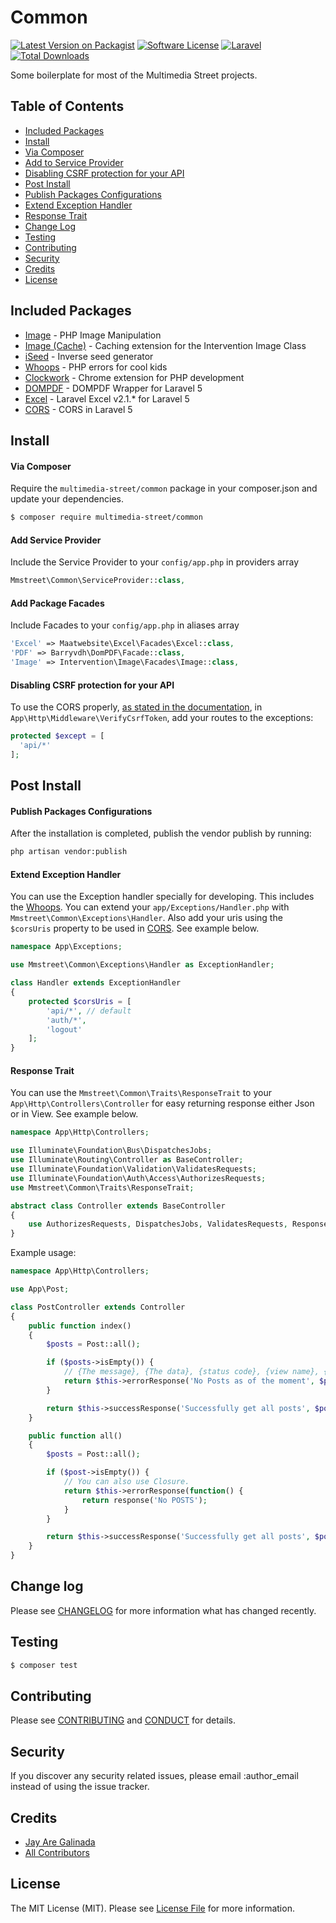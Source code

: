 # Common

[![Latest Version on Packagist][ico-version]][link-packagist]
[![Software License][ico-license]](LICENSE.md)
[![Laravel][ico-laravel]](link-laravel)
[![Total Downloads][ico-downloads]][link-downloads]

Some boilerplate for most of the Multimedia Street projects.

## Table of Contents

- [Included Packages](#included-packages)
- [Install](#install)
 - [Via Composer](#via-composer)
 - [Add to Service Provider](#add-to-service-provider)
 - [Disabling CSRF protection for your API](#disabling-csrf-protection-for-your-api)
- [Post Install](#post-install)
 - [Publish Packages Configurations](#publish-packages-configurations)
 - [Extend Exception Handler](#extend-exception-handler)
 - [Response Trait](#response-trait)
- [Change Log](#change-log)
- [Testing](#testing)
- [Contributing](#contributing)
- [Security](#security)
- [Credits](#credits)
- [License](#license)


## Included Packages


- [Image](https://github.com/Intervention/image) - PHP Image Manipulation
- [Image (Cache)](https://github.com/Intervention/imagecache) - Caching extension for the Intervention Image Class
- [iSeed](https://github.com/orangehill/iseed) - Inverse seed generator
- [Whoops](https://github.com/filp/whoops) - PHP errors for cool kids
- [Clockwork](https://github.com/itsgoingd/clockwork) - Chrome extension for PHP development
- [DOMPDF](https://github.com/barryvdh/laravel-dompdf) - DOMPDF Wrapper for Laravel 5
- [Excel](https://github.com/Maatwebsite/Laravel-Excel) - Laravel Excel v2.1.* for Laravel 5
- [CORS](https://github.com/barryvdh/laravel-cors) - CORS in Laravel 5


## Install

#### Via Composer
Require the `multimedia-street/common` package in your composer.json and update your dependencies.

``` bash
$ composer require multimedia-street/common
```

#### Add Service Provider
Include the Service Provider to your `config/app.php` in providers array

``` php
Mmstreet\Common\ServiceProvider::class,
```

#### Add Package Facades
Include Facades to your `config/app.php` in aliases array

``` php
'Excel' => Maatwebsite\Excel\Facades\Excel::class,
'PDF' => Barryvdh\DomPDF\Facade::class,
'Image' => Intervention\Image\Facades\Image::class,
```


#### Disabling CSRF protection for your API
To use the CORS properly, [as stated in the documentation](https://github.com/barryvdh/laravel-cors#disabling-csrf-protection-for-your-api), in `App\Http\Middleware\VerifyCsrfToken`, add your routes to the exceptions:

``` php
protected $except = [
  'api/*'
];
```


## Post Install

#### Publish Packages Configurations
After the installation is completed, publish the vendor publish by running:

``` bash
php artisan vendor:publish
```

#### Extend Exception Handler
You can use the Exception handler specially for developing. This includes the [Whoops](https://github.com/filp/whoops). You can extend your `app/Exceptions/Handler.php` with `Mmstreet\Common\Exceptions\Handler`. Also add your uris using the `$corsUris` property to be used in [CORS](https://github.com/barryvdh/laravel-cors). See example below.

``` php
namespace App\Exceptions;

use Mmstreet\Common\Exceptions\Handler as ExceptionHandler;

class Handler extends ExceptionHandler
{
    protected $corsUris = [
        'api/*', // default
        'auth/*',
        'logout'
    ];
}
```


#### Response Trait
You can use the `Mmstreet\Common\Traits\ResponseTrait` to your `App\Http\Controllers\Controller` for easy returning response either Json or in View. See example below.

``` php
namespace App\Http\Controllers;

use Illuminate\Foundation\Bus\DispatchesJobs;
use Illuminate\Routing\Controller as BaseController;
use Illuminate\Foundation\Validation\ValidatesRequests;
use Illuminate\Foundation\Auth\Access\AuthorizesRequests;
use Mmstreet\Common\Traits\ResponseTrait;

abstract class Controller extends BaseController
{
    use AuthorizesRequests, DispatchesJobs, ValidatesRequests, ResponseTrait;
}
```

Example usage:

``` php
namespace App\Http\Controllers;

use App\Post;

class PostController extends Controller
{
    public function index()
    {
        $posts = Post::all();

        if ($posts->isEmpty()) {
            // {The message}, {The data}, {status code}, {view name}, {response headers}, {Json callback}
            return $this->errorResponse('No Posts as of the moment', $posts, 404, 404, [], 'callback');
        }

        return $this->successResponse('Successfully get all posts', $posts);
    }

    public function all()
    {
        $posts = Post::all();

        if ($post->isEmpty()) {
            // You can also use Closure.
            return $this->errorResponse(function() {
                return response('No POSTS');
            }
        }

        return $this->successResponse('Successfully get all posts', $posts);
    }
}
```


## Change log

Please see [CHANGELOG](CHANGELOG.md) for more information what has changed recently.

## Testing

``` bash
$ composer test
```

## Contributing

Please see [CONTRIBUTING](CONTRIBUTING.md) and [CONDUCT](CONDUCT.md) for details.

## Security

If you discover any security related issues, please email :author_email instead of using the issue tracker.

## Credits

- [Jay Are Galinada][link-author]
- [All Contributors][link-contributors]

## License

The MIT License (MIT). Please see [License File](LICENSE.md) for more information.

[ico-version]: https://img.shields.io/packagist/v/multimedia-street/common.svg?style=flat-square
[ico-license]: https://img.shields.io/badge/license-MIT-brightgreen.svg?style=flat-square
[ico-downloads]: https://img.shields.io/packagist/dt/multimedia-street/common.svg?style=flat-square
[ico-laravel]: http://img.shields.io/badge/Laravel-~5.1-orange.svg?style=flat-square

[link-packagist]: https://packagist.org/packages/multimedia-street/common
[link-downloads]: https://packagist.org/packages/multimedia-street/common
[link-author]: https://github.com/jayaregalinada
[link-contributors]: ../../contributors
[link-laravel]: http://laravel.com

